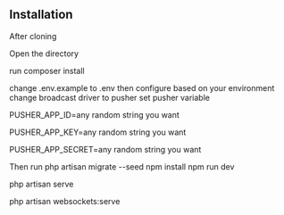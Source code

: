 ## Installation
After cloning

Open the directory

run composer install

change .env.example to .env then configure based on your environment
change broadcast driver to pusher
set pusher variable

PUSHER_APP_ID=any random string you want

PUSHER_APP_KEY=any random string you want

PUSHER_APP_SECRET=any random string you want


Then run 
php artisan migrate --seed
npm install
npm run dev

php artisan serve

php artisan websockets:serve
